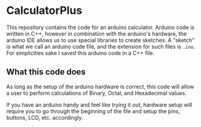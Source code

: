 # CalculatorPlus
This repository contains the code for an arduino calculator. Arduino code is written in C++, however in combination with the arduino's hardware, the arduino IDE allows us to use special libraries to create sketches. A "sketch" is what we call an arduino code file, and the extension for such files is `.ino`. For simplicities sake I saved this arduino code in a C++ file.

## What this code does
As long as the setup of the arduino hardware is correct, this code will allow a user to perform calculations of Binary, Octal, and Hexadecimal values.

If you have an arduino handy and feel like trying it out, hardware setup will require you to go through the beginning of the file and setup the pins, buttons, LCD, etc. accordingly.

